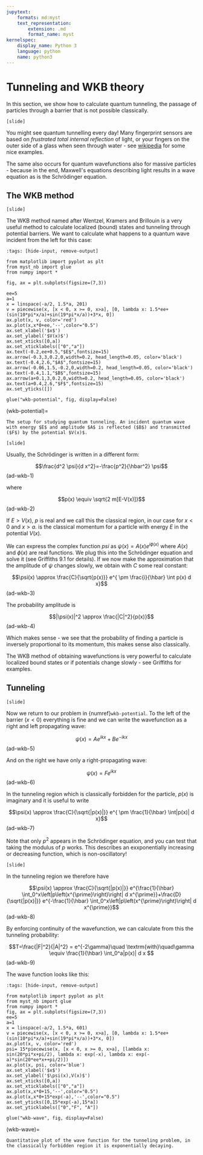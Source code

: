 ```yaml
---
jupytext:
    formats: md:myst
    text_representation:
        extension: .md
        format_name: myst
kernelspec:
    display_name: Python 3
    language: python
    name: python3
---
```



# Tunneling and WKB theory

<!-- G9.2 -->
In this section, we show how to calculate quantum tunneling, the passage of particles through a barrier that is not possible classically.

`[slide]`

You might see quantum tunnelling every day! Many fingerprint sensors are based on *frustrated total internal reflection* of light, or your fingers on the outer side of a glass when seen through water - see [wikipedia](https://en.wikipedia.org/wiki/Total_internal_reflection#Frustrated_total_internal_reflection) for some nice examples.

The same also occurs for quantum wavefunctions also for massive particles - because in the end, Maxwell's equations describing light results in a wave equation as is the Schrödinger equation.

## The WKB method

`[slide]`

The WKB method named after Wentzel, Kramers and Brillouin is a very useful method to calculate localized (bound) states and tunneling through potential barriers. We want to calculate what happens to a quantum wave incident from the left for this case:

```{code-cell} ipython3
:tags: [hide-input, remove-output]

from matplotlib import pyplot as plt
from myst_nb import glue
from numpy import *

fig, ax = plt.subplots(figsize=(7,3))

ee=5
a=1
x = linspace(-a/2, 1.5*a, 201)
v = piecewise(x, [x < 0, x >= 0, x>a], [0, lambda x: 1.5*ee+(sin(10*pi*x/a)+sin(19*pi*x/a))+3*x, 0])
ax.plot(x, v, color='red')
ax.plot(x,x*0+ee,'--',color="0.5")
ax.set_xlabel('$x$')
ax.set_ylabel('$V(x)$')
ax.set_xticks([0,a])
ax.set_xticklabels(["0","a"])
ax.text(-0.2,ee+0.5,"$E$",fontsize=15)
ax.arrow(-0.3,3,0.2,0,width=0.2, head_length=0.05, color='black')
ax.text(-0.4,2.6,"$A$",fontsize=15)
ax.arrow(-0.06,1.5,-0.2,0,width=0.2, head_length=0.05, color='black')
ax.text(-0.4,1.1,"$B$",fontsize=15)
ax.arrow(a+0.1,3,0.2,0,width=0.2, head_length=0.05, color='black')
ax.text(a+0.4,2.6,"$F$",fontsize=15)
ax.set_yticks([])

glue("wkb-potential", fig, display=False)
```

(wkb-potential)=
```{glue:figure} wkb-potential
The setup for studying quantum tunneling. An incident quantum wave with energy $E$ and amplitude $A$ is reflected ($B$) and transmitted ($F$) by the potential $V(x)$.
```

`[slide]`

Usually, the Schrödinger is written in a different form: 

$$\frac{d^2 \psi}{d x^2}=-\frac{p^2}{\hbar^2} \psi$$(ad-wkb-1)

where

$$p(x) \equiv \sqrt{2 m[E-V(x)]}$$(ad-wkb-2)

If $E\gt V(x)$, $p$ is real and we call this the classical region, in our case for $x<0$ and $x>a$. is the classical momentum for a particle with energy $E$ in the potential $V(x)$.

We can express the complex function $psi$ as $\psi(x)=A(x) e^{i \phi(x)}$ where $A(x)$ and $\phi(x)$ are real functions. We plug this into the Schrödinger equation and solve it (see Griffiths 9.1 for details). If we now make the approximation that the amplitude of $\psi$ changes slowly, we obtain with $C$ some real constant:

$$\psi(x) \approx \frac{C}{\sqrt{p(x)}} e^{ \pm \frac{i}{\hbar} \int p(x) d x}$$(ad-wkb-3)

The probability amplitude is 

$$|\psi(x)|^2 \approx \frac{|C|^2}{p(x)}$$(ad-wkb-4)

Which makes sense - we see that the probability of finding a particle is inversely proportional to its momentum, this makes sense also classically.

The WKB method of obtaining wavefunctions is very powerful to calculate localized bound states or if potentials change slowly - see Griffiths for examples.

## Tunneling

`[slide]`

Now we return to our problem in {numref}`wkb-potential`. To the left of the barrier ($x<0$) everything is fine and we can write the wavefunction as a right and left propagating wave:

$$\psi(x)=A e^{i k x}+B e^{-i k x}$$(ad-wkb-5)

And on the right we have only a right-propagating wave:

$$\psi(x)=F e^{i k x}$$(ad-wkb-6)

In the tunneling region which is classically forbidden for the particle, $p(x)$ is imaginary and it is useful to write 

$$\psi(x) \approx \frac{C}{\sqrt{|p(x)|}} e^{ \pm \frac{1}{\hbar} \int|p(x)| d x}$$(ad-wkb-7)

Note that only $p^2$ appears in the Schrödinger equation, and you can test that taking the modulus of $p$ works. This describes an exxponentially increasing or decreasing function, which is non-oscillatory!

`[slide]`

In the tunneling region we therefore have

$$\psi(x) \approx \frac{C}{\sqrt{|p(x)|}} e^{\frac{1}{\hbar} \int_0^x\left|p\left(x^{\prime}\right)\right| d x^{\prime}}+\frac{D}{\sqrt{|p(x)|}} e^{-\frac{1}{\hbar} \int_0^x\left|p\left(x^{\prime}\right)\right| d x^{\prime}}$$(ad-wkb-8)

By enforcing continuity of the wavefunction, we can calculate from this the tunneling probability:

$$T=\frac{|F|^2}{|A|^2} = e^{-2\gamma}\quad \textrm{with}\quad\gamma \equiv \frac{1}{\hbar} \int_0^a|p(x)| d x
$$(ad-wkb-9)

The wave function looks like this:


```{code-cell} ipython3
:tags: [hide-input, remove-output]

from matplotlib import pyplot as plt
from myst_nb import glue
from numpy import *
fig, ax = plt.subplots(figsize=(7,3))
ee=5
a=1
x = linspace(-a/2, 1.5*a, 601)
v = piecewise(x, [x < 0, x >= 0, x>a], [0, lambda x: 1.5*ee+(sin(10*pi*x/a)+sin(19*pi*x/a))+3*x, 0])
ax.plot(x, v, color='red')
psi= 15*piecewise(x, [x < 0, x >= 0, x>a], [lambda x: sin(20*pi*x+pi/2), lambda x: exp(-x), lambda x: exp(-a)*sin(20*ee*x++pi/2)])
ax.plot(x, psi, color='blue')
ax.set_xlabel('$x$')
ax.set_ylabel('$\psi(x),V(x)$')
ax.set_xticks([0,a])
ax.set_xticklabels(["0","a"])
ax.plot(x,x*0+15,'--',color="0.5")
ax.plot(x,x*0+15*exp(-a),'--',color="0.5")
ax.set_yticks([0,15*exp(-a),15*a])
ax.set_yticklabels(["0","F", "A"])

glue("wkb-wave", fig, display=False)
```

(wkb-wave)=
```{glue:figure} wkb-wave
Quantitative plot of the wave function for the tunneling problem, in the classically forbidden region it is exponentially decaying.
```
<!-- could calculate correctly, exercise? -->
